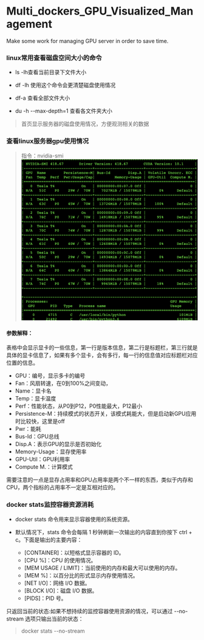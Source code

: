 # Multi_dockers_GPU_Visualized_Management
Make some work for managing GPU server in order to save time.
### linux常用查看磁盘空间大小的命令
- ls -lh查看当前目录下文件大小

- df -lh 使用这个命令会更清楚磁盘使用情况

- df-a 查看全部文件大小

- du -h --max-depth=1 查看各文件夹大小

> 首页显示服务器的磁盘使用情况，方便观测相关的数据

### 查看linux服务器gpu使用情况

> 指令：nvidia-smi
![avatar](info/static/gpu.png)
#### 参数解释：
表格中会显示显卡的一些信息，第一行是版本信息，第二行是标题栏，第三行就是具体的显卡信息了，如果有多个显卡，会有多行，每一行的信息值对应标题栏对应位置的信息。 
* GPU：编号，显示多卡的编号
* Fan：风扇转速，在0到100%之间变动，
* Name：显卡名
* Temp：显卡温度 
* Perf：性能状态，从P0到P12，P0性能最大，P12最小 
* Persistence-M：持续模式的状态开关，该模式耗能大，但是启动新GPU应用时比较快，这里是off 
* Pwr：能耗 
* Bus-Id：GPU总线
* Disp.A：表示GPU的显示是否初始化 
* Memory-Usage：显存使用率
* GPU-Util：GPU利用率
* Compute M.：计算模式

需要注意的一点是显存占用率和GPU占用率是两个不一样的东西，类似于内存和CPU，两个指标的占用率不一定是互相对应的。

### docker stats监控容器资源消耗

- docker stats 命令用来显示容器使用的系统资源。
- 默认情况下，stats 命令会每隔 1 秒钟刷新一次输出的内容直到你按下 ctrl + c。下面是输出的主要内容：

    - [CONTAINER]：以短格式显示容器的 ID。
    - [CPU %]：CPU 的使用情况。
    - [MEM USAGE / LIMIT]：当前使用的内存和最大可以使用的内存。
    - [MEM %]：以百分比的形式显示内存使用情况。
    - [NET I/O]：网络 I/O 数据。
    - [BLOCK I/O]：磁盘 I/O 数据。 
    - [PIDS]：PID 号。


只返回当前的状态:如果不想持续的监控容器使用资源的情况，可以通过 --no-stream 选项只输出当前的状态：
> docker stats --no-stream


